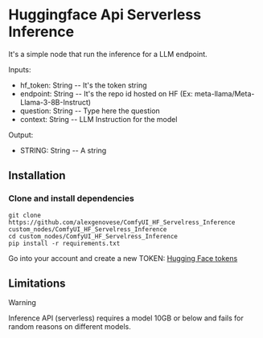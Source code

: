 # Huggingface Api Serverless Inference 

It's a simple node that run the inference for a LLM endpoint. 

Inputs:
- hf_token: String -- It's the token string 
- endpoint: String -- It's the repo id hosted on HF (Ex: meta-llama/Meta-Llama-3-8B-Instruct) 
- question: String -- Type here the question
- context: String -- LLM Instruction for the model

Output: 
- STRING: String -- A string

## Installation

### Clone and install dependencies
```
git clone https://github.com/alexgenovese/ComfyUI_HF_Servelress_Inference custom_nodes/ComfyUI_HF_Servelress_Inference
cd custom_nodes/ComfyUI_HF_Servelress_Inference
pip install -r requirements.txt
```

Go into your account and create a new TOKEN: [Hugging Face tokens](https://huggingface.co/settings/tokens)


## Limitations

> [!WARNING]
> Inference API (serverless) requires a model 10GB or below and fails for random reasons on different models.

